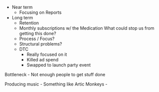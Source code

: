 - Near term
	- Focusing on Reports
- Long term
	- Retention 
	- Monthly subscriptions w/ the Medication
What could stop us from getting this done?
	- Process / Focus?
	- Structural problems?
	- DTC
		- Really focused on it
		- Killed ad spend
		- Swapped to launch party event

Bottleneck -
	Not enough people to get stuff done



Producing music
	- Something like Artic Monkeys
	- 